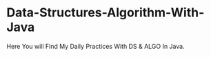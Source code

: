 # Data-Structures-Algorithm-With-Java

Here You will Find My Daily Practices With DS & ALGO In Java.
